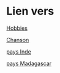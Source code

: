 # Lien vers

[Hobbies](https://github.com/jeremythi/Thiboulet-Notation/blob/master/Hobbies.md)    

[Chanson](https://github.com/jeremythi/Thiboulet-Notation/blob/master/Chanson.md)    

[pays Inde](https://github.com/jeremythi/Thiboulet-Notation/blob/master/pays/inde.md)    

[pays Madagascar](https://github.com/jeremythi/Thiboulet-Notation/blob/master/pays/madagascar.md)
